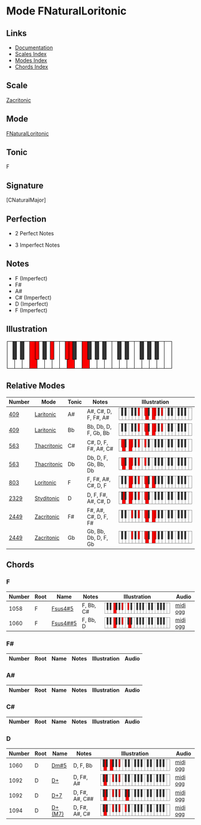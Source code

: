 # Mode FNaturalLoritonic

## Links

- [Documentation](index.md)
- [Scales Index](Scales.md)
- [Modes Index](Modes.md)
- [Chords Index](Chords.md)

## Scale

[Zacritonic](ScaleZacritonic.md)

## Mode

[FNaturalLoritonic](ModeFNaturalLoritonic.md)

## Tonic

F

## Signature

[CNaturalMajor]

## Perfection

 - 2 Perfect Notes

 - 3 Imperfect Notes

## Notes

- F (Imperfect)
- F#
- A#
- C# (Imperfect)
- D (Imperfect)
- F (Imperfect)

## Illustration

![FNaturalLoritonic](ModeFNaturalLoritonic.png)

## Relative Modes

| Number | Mode | Tonic | Notes | Illustration |
|--------|------|-------|-------|--------------|
| [409](https://ianring.com/musictheory/scales/409) | [Laritonic](ModeLaritonic.md) | A# | A#, C#, D, F, F#, A# | ![ASharpLaritonic](ModeASharpLaritonic.png) |
| [409](https://ianring.com/musictheory/scales/409) | [Laritonic](ModeLaritonic.md) | Bb | Bb, Db, D, F, Gb, Bb | ![BFlatLaritonic](ModeBFlatLaritonic.png) |
| [563](https://ianring.com/musictheory/scales/563) | [Thacritonic](ModeThacritonic.md) | C# | C#, D, F, F#, A#, C# | ![CSharpThacritonic](ModeCSharpThacritonic.png) |
| [563](https://ianring.com/musictheory/scales/563) | [Thacritonic](ModeThacritonic.md) | Db | Db, D, F, Gb, Bb, Db | ![DFlatThacritonic](ModeDFlatThacritonic.png) |
| [803](https://ianring.com/musictheory/scales/803) | [Loritonic](ModeLoritonic.md) | F | F, F#, A#, C#, D, F | ![FNaturalLoritonic](ModeFNaturalLoritonic.png) |
| [2329](https://ianring.com/musictheory/scales/2329) | [Styditonic](ModeStyditonic.md) | D | D, F, F#, A#, C#, D | ![DNaturalStyditonic](ModeDNaturalStyditonic.png) |
| [2449](https://ianring.com/musictheory/scales/2449) | [Zacritonic](ModeZacritonic.md) | F# | F#, A#, C#, D, F, F# | ![FSharpZacritonic](ModeFSharpZacritonic.png) |
| [2449](https://ianring.com/musictheory/scales/2449) | [Zacritonic](ModeZacritonic.md) | Gb | Gb, Bb, Db, D, F, Gb | ![GFlatZacritonic](ModeGFlatZacritonic.png) |

## Chords

### F

| Number | Root | Name | Notes | Illustration | Audio |
|--------|------|------|-------|--------------|-------|
| 1058 | F | [Fsus4#5](ChordFNaturalSuspendedFourthSharpFifth.md) | F, Bb, C# | ![Fsus4#5](ChordFNaturalSuspendedFourthSharpFifthRootPosition.png) | [midi](ChordFNaturalSuspendedFourthSharpFifthRootPosition.mid) [ogg](ChordFNaturalSuspendedFourthSharpFifthRootPosition.ogg) |
| 1060 | F | [Fsus4##5](ChordFNaturalSuspendedFourthDoubleSharpFifth.md) | F, Bb, D | ![Fsus4##5](ChordFNaturalSuspendedFourthDoubleSharpFifthRootPosition.png) | [midi](ChordFNaturalSuspendedFourthDoubleSharpFifthRootPosition.mid) [ogg](ChordFNaturalSuspendedFourthDoubleSharpFifthRootPosition.ogg) |

### F#

| Number | Root | Name | Notes | Illustration | Audio |
|--------|------|------|-------|--------------|-------|

### A#

| Number | Root | Name | Notes | Illustration | Audio |
|--------|------|------|-------|--------------|-------|

### C#

| Number | Root | Name | Notes | Illustration | Audio |
|--------|------|------|-------|--------------|-------|

### D

| Number | Root | Name | Notes | Illustration | Audio |
|--------|------|------|-------|--------------|-------|
| 1060 | D | [Dm#5](ChordDNaturalMinorSharpFifth.md) | D, F, Bb | ![Dm#5](ChordDNaturalMinorSharpFifthRootPosition.png) | [midi](ChordDNaturalMinorSharpFifthRootPosition.mid) [ogg](ChordDNaturalMinorSharpFifthRootPosition.ogg) |
| 1092 | D | [D+](ChordDNaturalAugmented.md) | D, F#, A# | ![D+](ChordDNaturalAugmentedRootPosition.png) | [midi](ChordDNaturalAugmentedRootPosition.mid) [ogg](ChordDNaturalAugmentedRootPosition.ogg) |
| 1092 | D | [D+7](ChordDNaturalAugmentedAugmentedSeventh.md) | D, F#, A#, C## | ![D+7](ChordDNaturalAugmentedAugmentedSeventhRootPosition.png) | [midi](ChordDNaturalAugmentedAugmentedSeventhRootPosition.mid) [ogg](ChordDNaturalAugmentedAugmentedSeventhRootPosition.ogg) |
| 1094 | D | [D+(M7)](ChordDNaturalAugmentedMajorSeventh.md) | D, F#, A#, C# | ![D+(M7)](ChordDNaturalAugmentedMajorSeventhRootPosition.png) | [midi](ChordDNaturalAugmentedMajorSeventhRootPosition.mid) [ogg](ChordDNaturalAugmentedMajorSeventhRootPosition.ogg) |

